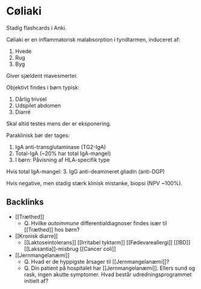 # Cøliaki
Stadig flashcards i Anki.

Cøliaki er en inflammatorisk malabsorption i tyndtarmen, induceret af:
1. Hvede
2. Rug
3. Byg

Giver sjældent mavesmerter.

Objektivt findes i børn typisk:
1. Dårlig trivsel
2. Udspilet abdomen
3. Diarré

Skal altid testes mens der er eksponering. 

Paraklinisk bør der tages:
1. IgA anti-transglutaminase (TG2-IgA)
2. Total-IgA (~20% har total IgA-mangel)
3. I børn: Påvisning af HLA-specifik type

Hvis total IgA-mangel:
3. IgG anti-deamineret gliadin (anti-DGP)

Hvis negative, men stadig stærk klinisk mistanke, biopsi (NPV ~100%).

## Backlinks
* [[Træthed]]
	* Q. Hvilke *autoimmune* differentialdiagnoser findes især til [[Træthed]] hos børn?
* [[Kronisk diarre]]
	* [[Laktoseintolerans]]
[[Irritabel tyktarm]]
[[Fødevareallergi]]
[[IBD]]
[[Laksantia]]-misbrug
[[Cancer coli]]
* [[Jernmangelanæmi]]
	* Q. Hvad er de hyppigste årsager til [[Jernmangelanæmi]]?
	* Q. Din patient på hospitalet har [[Jernmangelanæmi]]. Ellers sund og rask, ingen akutte symptomer. Hvad består udredningsprogrammet initielt af?

<!-- #anki/tag/med/gp #anki/deck/Medicine -->

<!-- {BearID:91F793AE-8773-41BD-A75A-B2C8DD589BC8-76574-00009490FF08689F} -->
